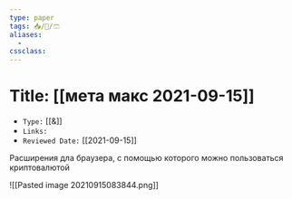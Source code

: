 ```yaml
---
type: paper
tags: 📥️/📜️/🩳
aliases:
  - 
cssclass: 
---
```




# Title: **[[мета макс 2021-09-15]]**
- `Type:` [[&]]
- `Links:`
- `Reviewed Date:` [[2021-09-15]]


Расширения дла браузера, с помощью которого можно пользоваться криптовалютой

![[Pasted image 20210915083844.png]]